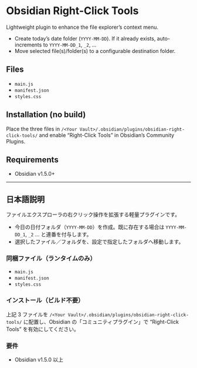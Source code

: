 # Obsidian Right-Click Tools

Lightweight plugin to enhance the file explorer’s context menu.

- Create today’s date folder (`YYYY-MM-DD`). If it already exists, auto-increments to `YYYY-MM-DD_1`, `_2`, …
- Move selected file(s)/folder(s) to a configurable destination folder.

## Files
- `main.js`
- `manifest.json`
- `styles.css`

## Installation (no build)
Place the three files in `/<Your Vault>/.obsidian/plugins/obsidian-right-click-tools/` and enable “Right-Click Tools” in Obsidian’s Community Plugins.

## Requirements
- Obsidian v1.5.0+

---

## 日本語説明
ファイルエクスプローラの右クリック操作を拡張する軽量プラグインです。

- 今日の日付フォルダ（`YYYY-MM-DD`）を作成。既に存在する場合は `YYYY-MM-DD_1`, `_2` … と連番を付与します。
- 選択したファイル／フォルダを、設定で指定したフォルダへ移動します。

### 同梱ファイル（ランタイムのみ）
- `main.js`
- `manifest.json`
- `styles.css`

### インストール（ビルド不要）
上記 3 ファイルを `/<Your Vault>/.obsidian/plugins/obsidian-right-click-tools/` に配置し、Obsidian の「コミュニティプラグイン」で “Right-Click Tools” を有効にしてください。

### 要件
- Obsidian v1.5.0 以上

